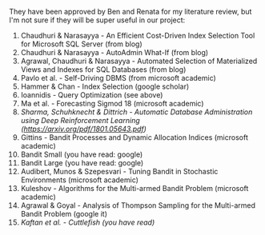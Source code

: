 They have been approved by Ben and Renata for my literature review, but I'm not sure if they will be super useful in our project:
1.	Chaudhuri & Narasayya - An Efficient Cost-Driven Index Selection Tool for Microsoft SQL Server (from blog)
2.	Chaudhuri & Narasayya - AutoAdmin What-If (from blog)
3.	Agrawal, Chaudhuri & Narasayya - Automated Selection of Materialized Views and Indexes for SQL Databases (from blog)
4.	Pavlo et al. - Self-Driving DBMS (from microsoft academic)
5.	Hammer & Chan - Index Selection (google scholar)
6.	Ioannidis - Query Optimization (see above)
7.	Ma et al. - Forecasting Sigmod 18 (microsoft academic)
8.	*Sharma, Schuhknecht & Dittrich - Automatic Database Administration using Deep Reinforcement Learning (https://arxiv.org/pdf/1801.05643.pdf)*
9.	Gittins - Bandit Processes and Dynamic Allocation Indices (microsoft academic)
10.	Bandit Small (you have read: google)
11.	Bandit Large (you have read: google)
12.	Audibert, Munos & Szepesvari - Tuning Bandit in Stochastic Environments (microsoft academic)
13.	Kuleshov - Algorithms for the Multi-armed Bandit Problem (microsoft academic)
14.	Agrawal & Goyal - Analysis of Thompson Sampling for the Multi-armed Bandit Problem (google it)
15.	*Kaftan et al. - Cuttlefish (you have read)*
